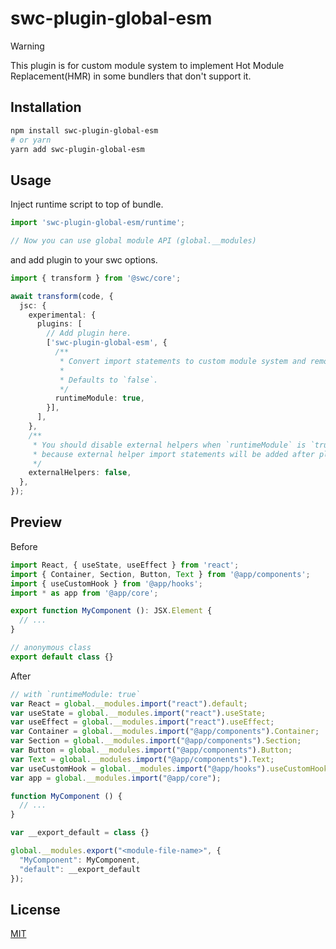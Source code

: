 # swc-plugin-global-esm

> [!WARNING]
> This plugin is for custom module system to implement Hot Module Replacement(HMR) in some bundlers that don't support it.

## Installation

```bash
npm install swc-plugin-global-esm
# or yarn
yarn add swc-plugin-global-esm
```

## Usage

Inject runtime script to top of bundle.

```ts
import 'swc-plugin-global-esm/runtime';

// Now you can use global module API (global.__modules)
```

and add plugin to your swc options.

```ts
import { transform } from '@swc/core';

await transform(code, {
  jsc: {
    experimental: {
      plugins: [
        // Add plugin here.
        ['swc-plugin-global-esm', {
          /**
           * Convert import statements to custom module system and remove export statements.
           *
           * Defaults to `false`.
           */
          runtimeModule: true,
        }],
      ],
    },
    /**
     * You should disable external helpers when `runtimeModule` is `true`
     * because external helper import statements will be added after plugin transformation.
     */
    externalHelpers: false,
  },
});
```

## Preview

Before

```ts
import React, { useState, useEffect } from 'react';
import { Container, Section, Button, Text } from '@app/components';
import { useCustomHook } from '@app/hooks';
import * as app from '@app/core';

export function MyComponent (): JSX.Element {
  // ...
}

// anonymous class
export default class {}
```

After

```js
// with `runtimeModule: true`
var React = global.__modules.import("react").default;
var useState = global.__modules.import("react").useState;
var useEffect = global.__modules.import("react").useEffect;
var Container = global.__modules.import("@app/components").Container;
var Section = global.__modules.import("@app/components").Section;
var Button = global.__modules.import("@app/components").Button;
var Text = global.__modules.import("@app/components").Text;
var useCustomHook = global.__modules.import("@app/hooks").useCustomHook;
var app = global.__modules.import("@app/core");

function MyComponent () {
  // ...
}

var __export_default = class {}

global.__modules.export("<module-file-name>", {
  "MyComponent": MyComponent,
  "default": __export_default
});
```

## License

[MIT](./LICENSE)

